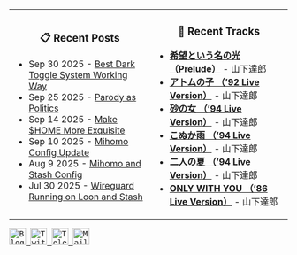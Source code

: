 <div align="center">
  <table>
    <tr>
      <td>
        <div align="center">
          <h3>📋 Recent Posts</h3>
        </div>
        <div align="left">
        
<!-- feed start -->
- Sep 30 2025 - [Best Dark Toggle System Working Way](https://gholts.top/posts/best-dark-toggle-system/)
- Sep 25 2025 - [Parody as Politics](https://gholts.top/posts/parody-as-politics/)
- Sep 14 2025 - [Make $HOME More Exquisite](https://gholts.top/posts/home-dir-organization/)
- Sep 10 2025 - [Mihomo Config Update](https://gholts.top/posts/yaml-update/)
- Aug 9 2025 - [Mihomo and Stash Config](https://gholts.top/posts/yaml/)
- Jul 30 2025 - [Wireguard Running on Loon and Stash](https://gholts.top/posts/wireguard/)
<!-- feed end -->
        
</div>
      </td>
      <td>
        <div align="center">
          <h3>🎵 Recent Tracks</h3>
        </div>
        <div align="left">
        
<!--START_LASTFM_RECENT:{"rows": 6}-->
- **[希望という名の光 （Prelude）](https://www.last.fm/music/%E5%B1%B1%E4%B8%8B%E9%81%94%E9%83%8E/_/%E5%B8%8C%E6%9C%9B%E3%81%A8%E3%81%84%E3%81%86%E5%90%8D%E3%81%AE%E5%85%89+%EF%BC%88Prelude%EF%BC%89)** - 山下達郎<br/>
- **[アトムの子 （’92 Live Version）](https://www.last.fm/music/%E5%B1%B1%E4%B8%8B%E9%81%94%E9%83%8E/_/%E3%82%A2%E3%83%88%E3%83%A0%E3%81%AE%E5%AD%90+%EF%BC%88%E2%80%9992+Live+Version%EF%BC%89)** - 山下達郎<br/>
- **[砂の女 （’94 Live Version）](https://www.last.fm/music/%E5%B1%B1%E4%B8%8B%E9%81%94%E9%83%8E/_/%E7%A0%82%E3%81%AE%E5%A5%B3+%EF%BC%88%E2%80%9994+Live+Version%EF%BC%89)** - 山下達郎<br/>
- **[こぬか雨 （’94 Live Version）](https://www.last.fm/music/%E5%B1%B1%E4%B8%8B%E9%81%94%E9%83%8E/_/%E3%81%93%E3%81%AC%E3%81%8B%E9%9B%A8+%EF%BC%88%E2%80%9994+Live+Version%EF%BC%89)** - 山下達郎<br/>
- **[二人の夏 （’94 Live Version）](https://www.last.fm/music/%E5%B1%B1%E4%B8%8B%E9%81%94%E9%83%8E/_/%E4%BA%8C%E4%BA%BA%E3%81%AE%E5%A4%8F+%EF%BC%88%E2%80%9994+Live+Version%EF%BC%89)** - 山下達郎<br/>
- **[ONLY WITH YOU （’86 Live Version）](https://www.last.fm/music/%E5%B1%B1%E4%B8%8B%E9%81%94%E9%83%8E/_/ONLY+WITH+YOU+%EF%BC%88%E2%80%9986+Live+Version%EF%BC%89)** - 山下達郎<br/>
<!--END_LASTFM_RECENT-->
        
</div>
      </td>
    </tr>
  </table>
</div>

<div align="left">
  <kbd>
    <a href="https://gholts.top/">
      <img
        src="https://img.shields.io/badge/Blog-black?logo=astro&logoColor=white&style=flat"
        alt="Blog"
        height="30"
      />
    </a>
  </kbd>
  <kbd>
    <a href="https://x.com/GhostMxv/">
      <img
        src="https://img.shields.io/badge/Twitter-black?logo=x&logoColor=white&style=flat"
        alt="Twitter"
        height="30"
      />
    </a>
  </kbd>
  <kbd>
    <a href="https://t.me/Gholts0c/">
      <img
        src="https://img.shields.io/badge/Telegram-blue?logo=telegram&logoColor=white&style=flat"
        alt="Telegram"
        height="30"
      />
    </a>
  </kbd>
  <kbd>
    <a href="mailto:gholts0@icloud.com">
      <img
        src="https://img.shields.io/badge/Mail-red?logo=gmail&logoColor=white&style=flat"
        alt="Mail"
        height="30"
      />
    </a>
  </kbd>
</div>
